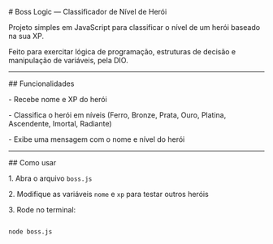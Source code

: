 \# Boss Logic — Classificador de Nível de Herói



Projeto simples em JavaScript para classificar o nível de um herói baseado na sua XP.  

Feito para exercitar lógica de programação, estruturas de decisão e manipulação de variáveis, pela DIO.



---



\##  Funcionalidades



\- Recebe nome e XP do herói  

\- Classifica o herói em níveis (Ferro, Bronze, Prata, Ouro, Platina, Ascendente, Imortal, Radiante)  

\- Exibe uma mensagem com o nome e nível do herói  



---



\## Como usar



1\. Abra o arquivo `boss.js`  

2\. Modifique as variáveis `nome` e `xp` para testar outros heróis  

3\. Rode no terminal:  

```bash

node boss.js



